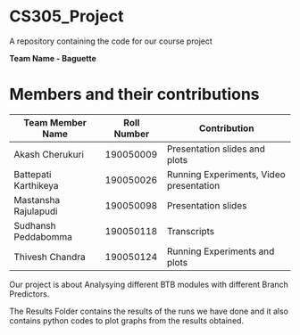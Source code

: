 # CS305_Project
A repository containing the code for our course project

**Team Name - Baguette**
# Members and their contributions
 Team Member Name | Roll Number | Contribution 
 ---  | --- | ---
Akash Cherukuri | 190050009 | Presentation slides and plots
Battepati Karthikeya | 190050026 | Running Experiments, Video presentation
Mastansha Rajulapudi |  190050098 | Presentation slides
Sudhansh Peddabomma | 190050118 | Transcripts
Thivesh Chandra | 190050124 | Running Experiments and plots


Our project is about Analysying different BTB modules with different Branch Predictors.

The Results Folder contains the results of the runs we have done and it also contains python codes to plot graphs from the results obtained.
